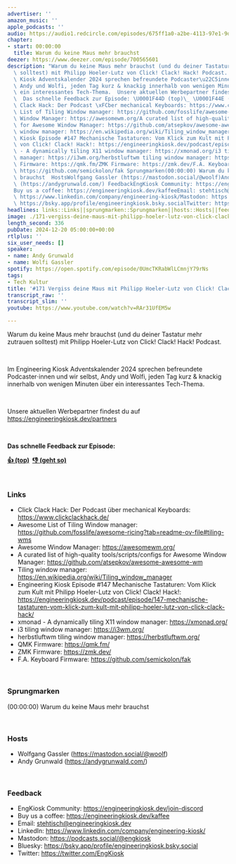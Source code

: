 ```yaml
---
advertiser: ''
amazon_music: ''
apple_podcasts: ''
audio: https://audio1.redcircle.com/episodes/675ff1a0-a2be-4113-97e1-9d054742caf2/stream.mp3
chapter:
- start: 00:00:00
  title: Warum du keine Maus mehr brauchst
deezer: https://www.deezer.com/episode/700565601
description: "Warum du keine Maus mehr brauchst (und du deiner Tastatur mehr zutrauen\
  \ solltest) mit Philipp Hoeler-Lutz von Click! Clack! Hack! Podcast.  Im Engineering\
  \ Kiosk Adventskalender 2024 sprechen befreundete Podcaster\u22C5innen und wir selbst,\
  \ Andy und Wolfi, jeden Tag kurz & knackig innerhalb von wenigen Minuten \xFCber\
  \ ein interessantes Tech-Thema.  Unsere aktuellen Werbepartner findest du auf https://engineeringkiosk.dev/partners\
  \  Das schnelle Feedback zur Episode: \U0001F44D (top)\_ \U0001F44E (geht so)  LinksClick\
  \ Clack Hack: Der Podcast \xFCber mechanical Keyboards: https://www.clickclackhack.de/Awesome\
  \ List of Tiling Window manager: https://github.com/fosslife/awesome-ricing?tab=readme-ov-file#tiling-wmsAwesome\
  \ Window Manager: https://awesomewm.org/A curated list of high-quality tools/scripts/configs\
  \ for Awesome Window Manager: https://github.com/atsepkov/awesome-awesome-wmTiling\
  \ window manager: https://en.wikipedia.org/wiki/Tiling_window_managerEngineering\
  \ Kiosk Episode #147 Mechanische Tastaturen: Vom Klick zum Kult mit Philipp Hoeler-Lutz\
  \ von Click! Clack! Hack!: https://engineeringkiosk.dev/podcast/episode/147-mechanische-tastaturen-vom-klick-zum-kult-mit-philipp-hoeler-lutz-von-click-clack-hack/xmonad\
  \ - A dynamically tiling X11 window manager: https://xmonad.org/i3 tiling window\
  \ manager: https://i3wm.org/herbstluftwm tiling window manager: https://herbstluftwm.org/QMK\
  \ Firmware: https://qmk.fm/ZMK Firmware: https://zmk.dev/F.A. Keyboard Firmware:\
  \ https://github.com/semickolon/fak Sprungmarken(00:00:00) Warum du keine Maus mehr\
  \ brauchst  HostsWolfgang Gassler (https://mastodon.social/@woolf)Andy Grunwald\
  \ (https://andygrunwald.com/) FeedbackEngKiosk Community: https://engineeringkiosk.dev/join-discord\_\
  Buy us a coffee: https://engineeringkiosk.dev/kaffeeEmail: stehtisch@engineeringkiosk.devLinkedIn:\
  \ https://www.linkedin.com/company/engineering-kiosk/Mastodon: https://podcasts.social/@engkioskBluesky:\
  \ https://bsky.app/profile/engineeringkiosk.bsky.socialTwitter: https://twitter.com/EngKiosk"
headlines: links::Links||sprungmarken::Sprungmarken||hosts::Hosts||feedback::Feedback
image: ./171-vergiss-deine-maus-mit-philipp-hoeler-lutz-von-click-clack-hack.jpg
length_second: 336
pubDate: 2024-12-20 05:00:00+00:00
rtlplus: ''
six_user_needs: []
speaker:
- name: Andy Grunwald
- name: Wolfi Gassler
spotify: https://open.spotify.com/episode/0UmcTKRabWlLCmnjY79rNs
tags:
- Tech Kultur
title: '#171 Vergiss deine Maus mit Philipp Hoeler-Lutz von Click! Clack! Hack!'
transcript_raw: ''
transcript_slim: ''
youtube: https://www.youtube.com/watch?v=RAr31UfEM5w

---
```

<p><span>Warum du keine Maus mehr brauchst (und du deiner Tastatur mehr zutrauen solltest) mit Philipp Hoeler-Lutz von Click! Clack! Hack! Podcast.</span></p><p><br></p><p><span>Im Engineering Kiosk Adventskalender 2024 sprechen befreundete Podcaster⋅innen und wir selbst, Andy und Wolfi, jeden Tag kurz &amp; knackig innerhalb von wenigen Minuten über ein interessantes Tech-Thema.</span></p><p><br></p><p><span>Unsere aktuellen Werbepartner findest du auf </span><a href="https://engineeringkiosk.dev/partners">https://engineeringkiosk.dev/partners</a></p><p><br></p><p><strong>Das schnelle Feedback zur Episode:</strong></p><p><a href="https://api.openpodcast.dev/feedback/171/upvote" rel="nofollow"><strong>👍 (top)</strong></a><strong>  </strong><a href="https://api.openpodcast.dev/feedback/171/downvote" rel="nofollow"><strong>👎 (geht so)</strong></a></p><p><br></p><h3 id="links">Links</h3><ul><li><span>Click Clack Hack: Der Podcast über mechanical Keyboards: </span><a href="https://www.clickclackhack.de/" rel="nofollow">https://www.clickclackhack.de/</a></li><li><span>Awesome List of Tiling Window manager: </span><a href="https://github.com/fosslife/awesome-ricing?tab=readme-ov-file#tiling-wms" rel="nofollow">https://github.com/fosslife/awesome-ricing?tab=readme-ov-file#tiling-wms</a></li><li><span>Awesome Window Manager: </span><a href="https://awesomewm.org/" rel="nofollow">https://awesomewm.org/</a></li><li><span>A curated list of high-quality tools/scripts/configs for Awesome Window Manager: </span><a href="https://github.com/atsepkov/awesome-awesome-wm" rel="nofollow">https://github.com/atsepkov/awesome-awesome-wm</a></li><li><span>Tiling window manager: </span><a href="https://en.wikipedia.org/wiki/Tiling_window_manager" rel="nofollow">https://en.wikipedia.org/wiki/Tiling_window_manager</a></li><li><span>Engineering Kiosk Episode #147 Mechanische Tastaturen: Vom Klick zum Kult mit Philipp Hoeler-Lutz von Click! Clack! Hack!: </span><a href="https://engineeringkiosk.dev/podcast/episode/147-mechanische-tastaturen-vom-klick-zum-kult-mit-philipp-hoeler-lutz-von-click-clack-hack/">https://engineeringkiosk.dev/podcast/episode/147-mechanische-tastaturen-vom-klick-zum-kult-mit-philipp-hoeler-lutz-von-click-clack-hack/</a></li><li><span>xmonad - A dynamically tiling X11 window manager: </span><a href="https://xmonad.org/" rel="nofollow">https://xmonad.org/</a></li><li><span>i3 tiling window manager: </span><a href="https://i3wm.org/" rel="nofollow">https://i3wm.org/</a></li><li><span>herbstluftwm tiling window manager: </span><a href="https://herbstluftwm.org/" rel="nofollow">https://herbstluftwm.org/</a></li><li><span>QMK Firmware: </span><a href="https://qmk.fm/" rel="nofollow">https://qmk.fm/</a></li><li><span>ZMK Firmware: </span><a href="https://zmk.dev/" rel="nofollow">https://zmk.dev/</a></li><li><span>F.A. Keyboard Firmware: </span><a href="https://github.com/semickolon/fak" rel="nofollow">https://github.com/semickolon/fak</a></li></ul><p><br></p><h3 id="sprungmarken">Sprungmarken</h3><p><span>(00:00:00) Warum du keine Maus mehr brauchst</span></p><p><br></p><h3 id="hosts">Hosts</h3><ul><li><span>Wolfgang Gassler (</span><a href="https://mastodon.social/@woolf" rel="nofollow">https://mastodon.social/@woolf</a><span>)</span></li><li><span>Andy Grunwald (</span><a href="https://andygrunwald.com/" rel="nofollow">https://andygrunwald.com/</a><span>)</span></li></ul><p><br></p><h3 id="feedback">Feedback</h3><ul><li><span>EngKiosk Community: </span><a href="https://engineeringkiosk.dev/join-discord">https://engineeringkiosk.dev/join-discord</a><span> </span></li><li><span>Buy us a coffee: </span><a href="https://engineeringkiosk.dev/kaffee">https://engineeringkiosk.dev/kaffee</a></li><li><span>Email: </span><a href="mailto:stehtisch@engineeringkiosk.dev" rel="nofollow">stehtisch@engineeringkiosk.dev</a></li><li><span>LinkedIn: </span><a href="https://www.linkedin.com/company/engineering-kiosk/" rel="nofollow">https://www.linkedin.com/company/engineering-kiosk/</a></li><li><span>Mastodon: </span><a href="https://podcasts.social/@engkiosk" rel="nofollow">https://podcasts.social/@engkiosk</a></li><li><span>Bluesky: </span><a href="https://bsky.app/profile/engineeringkiosk.bsky.social" rel="nofollow">https://bsky.app/profile/engineeringkiosk.bsky.social</a></li><li><span>Twitter: </span><a href="https://twitter.com/EngKiosk" rel="nofollow">https://twitter.com/EngKiosk</a></li></ul>